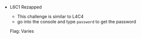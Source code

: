 - L6C1 Rezapped
    - This challenge is similar to L4C4
    - go into the console and type `password` to get the password
    
    Flag: Varies